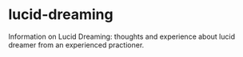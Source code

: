 # lucid-dreaming
Information on Lucid Dreaming: thoughts and experience about lucid dreamer from an experienced practioner.
